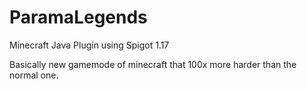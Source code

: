 # ParamaLegends
Minecraft Java Plugin using Spigot 1.17

Basically new gamemode of minecraft that 100x more harder than the normal one.
